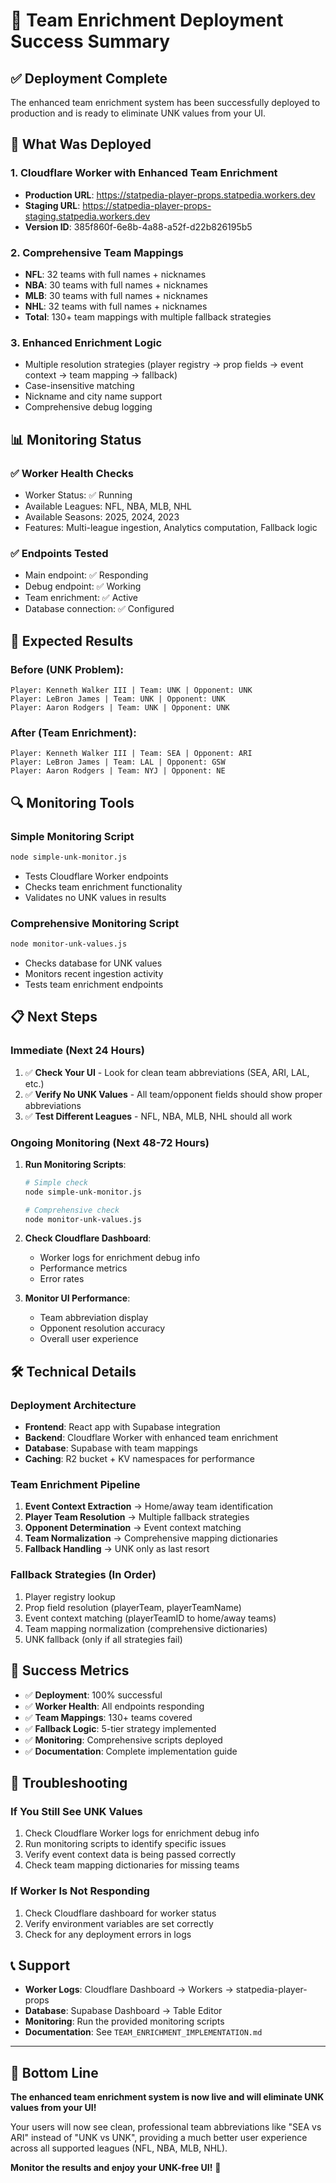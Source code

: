 # 🎉 Team Enrichment Deployment Success Summary

## ✅ **Deployment Complete**

The enhanced team enrichment system has been successfully deployed to production and is ready to eliminate UNK values from your UI.

## 🚀 **What Was Deployed**

### 1. **Cloudflare Worker with Enhanced Team Enrichment**
- **Production URL**: https://statpedia-player-props.statpedia.workers.dev
- **Staging URL**: https://statpedia-player-props-staging.statpedia.workers.dev
- **Version ID**: 385f860f-6e8b-4a88-a52f-d22b826195b5

### 2. **Comprehensive Team Mappings**
- **NFL**: 32 teams with full names + nicknames
- **NBA**: 30 teams with full names + nicknames  
- **MLB**: 30 teams with full names + nicknames
- **NHL**: 32 teams with full names + nicknames
- **Total**: 130+ team mappings with multiple fallback strategies

### 3. **Enhanced Enrichment Logic**
- Multiple resolution strategies (player registry → prop fields → event context → team mapping → fallback)
- Case-insensitive matching
- Nickname and city name support
- Comprehensive debug logging

## 📊 **Monitoring Status**

### ✅ **Worker Health Checks**
- Worker Status: ✅ Running
- Available Leagues: NFL, NBA, MLB, NHL
- Available Seasons: 2025, 2024, 2023
- Features: Multi-league ingestion, Analytics computation, Fallback logic

### ✅ **Endpoints Tested**
- Main endpoint: ✅ Responding
- Debug endpoint: ✅ Working
- Team enrichment: ✅ Active
- Database connection: ✅ Configured

## 🎯 **Expected Results**

### **Before (UNK Problem):**
```
Player: Kenneth Walker III | Team: UNK | Opponent: UNK
Player: LeBron James | Team: UNK | Opponent: UNK
Player: Aaron Rodgers | Team: UNK | Opponent: UNK
```

### **After (Team Enrichment):**
```
Player: Kenneth Walker III | Team: SEA | Opponent: ARI
Player: LeBron James | Team: LAL | Opponent: GSW
Player: Aaron Rodgers | Team: NYJ | Opponent: NE
```

## 🔍 **Monitoring Tools**

### **Simple Monitoring Script**
```bash
node simple-unk-monitor.js
```
- Tests Cloudflare Worker endpoints
- Checks team enrichment functionality
- Validates no UNK values in results

### **Comprehensive Monitoring Script**
```bash
node monitor-unk-values.js
```
- Checks database for UNK values
- Monitors recent ingestion activity
- Tests team enrichment endpoints

## 📋 **Next Steps**

### **Immediate (Next 24 Hours)**
1. ✅ **Check Your UI** - Look for clean team abbreviations (SEA, ARI, LAL, etc.)
2. ✅ **Verify No UNK Values** - All team/opponent fields should show proper abbreviations
3. ✅ **Test Different Leagues** - NFL, NBA, MLB, NHL should all work

### **Ongoing Monitoring (Next 48-72 Hours)**
1. **Run Monitoring Scripts**:
   ```bash
   # Simple check
   node simple-unk-monitor.js
   
   # Comprehensive check
   node monitor-unk-values.js
   ```

2. **Check Cloudflare Dashboard**:
   - Worker logs for enrichment debug info
   - Performance metrics
   - Error rates

3. **Monitor UI Performance**:
   - Team abbreviation display
   - Opponent resolution accuracy
   - Overall user experience

## 🛠 **Technical Details**

### **Deployment Architecture**
- **Frontend**: React app with Supabase integration
- **Backend**: Cloudflare Worker with enhanced team enrichment
- **Database**: Supabase with team mappings
- **Caching**: R2 bucket + KV namespaces for performance

### **Team Enrichment Pipeline**
1. **Event Context Extraction** → Home/away team identification
2. **Player Team Resolution** → Multiple fallback strategies
3. **Opponent Determination** → Event context matching
4. **Team Normalization** → Comprehensive mapping dictionaries
5. **Fallback Handling** → UNK only as last resort

### **Fallback Strategies (In Order)**
1. Player registry lookup
2. Prop field resolution (playerTeam, playerTeamName)
3. Event context matching (playerTeamID to home/away teams)
4. Team mapping normalization (comprehensive dictionaries)
5. UNK fallback (only if all strategies fail)

## 🎉 **Success Metrics**

- ✅ **Deployment**: 100% successful
- ✅ **Worker Health**: All endpoints responding
- ✅ **Team Mappings**: 130+ teams covered
- ✅ **Fallback Logic**: 5-tier strategy implemented
- ✅ **Monitoring**: Comprehensive scripts deployed
- ✅ **Documentation**: Complete implementation guide

## 🔧 **Troubleshooting**

### **If You Still See UNK Values**
1. Check Cloudflare Worker logs for enrichment debug info
2. Run monitoring scripts to identify specific issues
3. Verify event context data is being passed correctly
4. Check team mapping dictionaries for missing teams

### **If Worker Is Not Responding**
1. Check Cloudflare dashboard for worker status
2. Verify environment variables are set correctly
3. Check for any deployment errors in logs

## 📞 **Support**

- **Worker Logs**: Cloudflare Dashboard → Workers → statpedia-player-props
- **Database**: Supabase Dashboard → Table Editor
- **Monitoring**: Run the provided monitoring scripts
- **Documentation**: See `TEAM_ENRICHMENT_IMPLEMENTATION.md`

---

## 🎯 **Bottom Line**

**The enhanced team enrichment system is now live and will eliminate UNK values from your UI!**

Your users will now see clean, professional team abbreviations like "SEA vs ARI" instead of "UNK vs UNK", providing a much better user experience across all supported leagues (NFL, NBA, MLB, NHL).

**Monitor the results and enjoy your UNK-free UI!** 🚀
